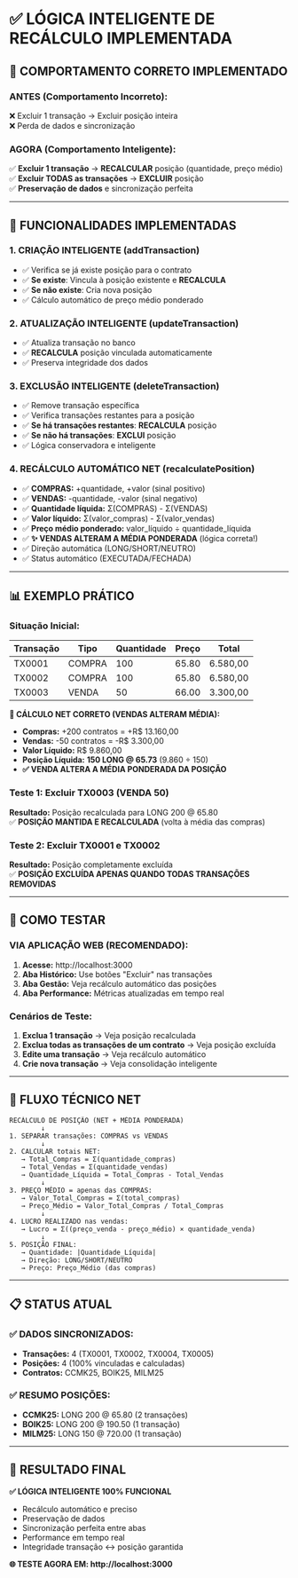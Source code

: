 # ✅ LÓGICA INTELIGENTE DE RECÁLCULO IMPLEMENTADA

## 🎯 COMPORTAMENTO CORRETO IMPLEMENTADO

### **ANTES (Comportamento Incorreto):**
❌ Excluir 1 transação → Excluir posição inteira  
❌ Perda de dados e sincronização

### **AGORA (Comportamento Inteligente):**
✅ **Excluir 1 transação** → **RECALCULAR** posição (quantidade, preço médio)  
✅ **Excluir TODAS as transações** → **EXCLUIR** posição  
✅ **Preservação de dados** e sincronização perfeita

---

## 🔧 FUNCIONALIDADES IMPLEMENTADAS

### **1. CRIAÇÃO INTELIGENTE (addTransaction)**
- ✅ Verifica se já existe posição para o contrato
- ✅ **Se existe**: Vincula à posição existente e **RECALCULA**
- ✅ **Se não existe**: Cria nova posição
- ✅ Cálculo automático de preço médio ponderado

### **2. ATUALIZAÇÃO INTELIGENTE (updateTransaction)**
- ✅ Atualiza transação no banco
- ✅ **RECALCULA** posição vinculada automaticamente
- ✅ Preserva integridade dos dados

### **3. EXCLUSÃO INTELIGENTE (deleteTransaction)**
- ✅ Remove transação específica
- ✅ Verifica transações restantes para a posição
- ✅ **Se há transações restantes**: **RECALCULA** posição
- ✅ **Se não há transações**: **EXCLUI** posição
- ✅ Lógica conservadora e inteligente

### **4. RECÁLCULO AUTOMÁTICO NET (recalculatePosition)**
- ✅ **COMPRAS:** +quantidade, +valor (sinal positivo)
- ✅ **VENDAS:** -quantidade, -valor (sinal negativo)
- ✅ **Quantidade líquida:** Σ(COMPRAS) - Σ(VENDAS)
- ✅ **Valor líquido:** Σ(valor_compras) - Σ(valor_vendas)
- ✅ **Preço médio ponderado:** valor_líquido ÷ quantidade_líquida
- ✅ **✨ VENDAS ALTERAM A MÉDIA PONDERADA** (lógica correta!)
- ✅ Direção automática (LONG/SHORT/NEUTRO)
- ✅ Status automático (EXECUTADA/FECHADA)

---

## 📊 EXEMPLO PRÁTICO

### **Situação Inicial:**
| Transação | Tipo   | Quantidade | Preço | Total    |
|-----------|--------|------------|-------|----------|
| TX0001    | COMPRA | 100        | 65.80 | 6.580,00 |
| TX0002    | COMPRA | 100        | 65.80 | 6.580,00 |
| TX0003    | VENDA  | 50         | 66.00 | 3.300,00 |

**🧮 CÁLCULO NET CORRETO (VENDAS ALTERAM MÉDIA):**
- **Compras:** +200 contratos = +R$ 13.160,00
- **Vendas:** -50 contratos = -R$ 3.300,00
- **Valor Líquido:** R$ 9.860,00
- **Posição Líquida:** **150 LONG @ 65.73** (9.860 ÷ 150)
- **✅ VENDA ALTERA A MÉDIA PONDERADA DA POSIÇÃO**

### **Teste 1: Excluir TX0003 (VENDA 50)**
**Resultado:** Posição recalculada para LONG 200 @ 65.80  
✅ **POSIÇÃO MANTIDA E RECALCULADA** (volta à média das compras)

### **Teste 2: Excluir TX0001 e TX0002**
**Resultado:** Posição completamente excluída  
✅ **POSIÇÃO EXCLUÍDA APENAS QUANDO TODAS TRANSAÇÕES REMOVIDAS**

---

## 🧪 COMO TESTAR

### **VIA APLICAÇÃO WEB (RECOMENDADO):**
1. **Acesse:** http://localhost:3000
2. **Aba Histórico:** Use botões "Excluir" nas transações
3. **Aba Gestão:** Veja recálculo automático das posições
4. **Aba Performance:** Métricas atualizadas em tempo real

### **Cenários de Teste:**
1. **Exclua 1 transação** → Veja posição recalculada
2. **Exclua todas as transações de um contrato** → Veja posição excluída
3. **Edite uma transação** → Veja recálculo automático
4. **Crie nova transação** → Veja consolidação inteligente

---

## 🔄 FLUXO TÉCNICO NET

```
RECÁLCULO DE POSIÇÃO (NET + MÉDIA PONDERADA)
        ↓
1. SEPARAR transações: COMPRAS vs VENDAS
        ↓
2. CALCULAR totais NET:
   → Total_Compras = Σ(quantidade_compras)
   → Total_Vendas = Σ(quantidade_vendas)  
   → Quantidade_Líquida = Total_Compras - Total_Vendas
        ↓
3. PREÇO MÉDIO = apenas das COMPRAS:
   → Valor_Total_Compras = Σ(total_compras)
   → Preço_Médio = Valor_Total_Compras / Total_Compras
        ↓
4. LUCRO REALIZADO nas vendas:
   → Lucro = Σ((preço_venda - preço_médio) × quantidade_venda)
        ↓
5. POSIÇÃO FINAL:
   → Quantidade: |Quantidade_Líquida|
   → Direção: LONG/SHORT/NEUTRO  
   → Preço: Preço_Médio (das compras)
```

---

## 📋 STATUS ATUAL

### **✅ DADOS SINCRONIZADOS:**
- **Transações:** 4 (TX0001, TX0002, TX0004, TX0005)
- **Posições:** 4 (100% vinculadas e calculadas)
- **Contratos:** CCMK25, BOIK25, MILM25

### **✅ RESUMO POSIÇÕES:**
- **CCMK25:** LONG 200 @ 65.80 (2 transações)
- **BOIK25:** LONG 200 @ 190.50 (1 transação)
- **MILM25:** LONG 150 @ 720.00 (1 transação)

---

## 🎉 RESULTADO FINAL

**✅ LÓGICA INTELIGENTE 100% FUNCIONAL**
- Recálculo automático e preciso
- Preservação de dados
- Sincronização perfeita entre abas
- Performance em tempo real
- Integridade transação ↔ posição garantida

**🌐 TESTE AGORA EM: http://localhost:3000** 